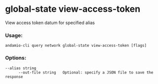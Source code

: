# global-state view-access-token
View access token datum for specified alias

### Usage:
```
andamio-cli query network global-state view-access-token [flags]

```

### Options:
```
--alias string      
      --out-file string   Optional: specify a JSON file to save the response
```

